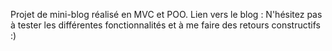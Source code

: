 Projet de mini-blog réalisé en MVC et POO.
Lien vers le blog : 
N'hésitez pas à tester les différentes fonctionnalités et à me faire des retours constructifs :)
